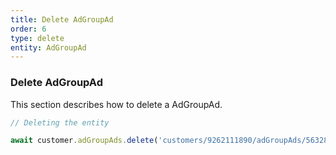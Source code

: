 ```yaml
---
title: Delete AdGroupAd
order: 6
type: delete
entity: AdGroupAd
---
```


### Delete AdGroupAd

This section describes how to delete a AdGroupAd.

```javascript
// Deleting the entity

await customer.adGroupAds.delete('customers/9262111890/adGroupAds/56328868446~284706472002')
```
